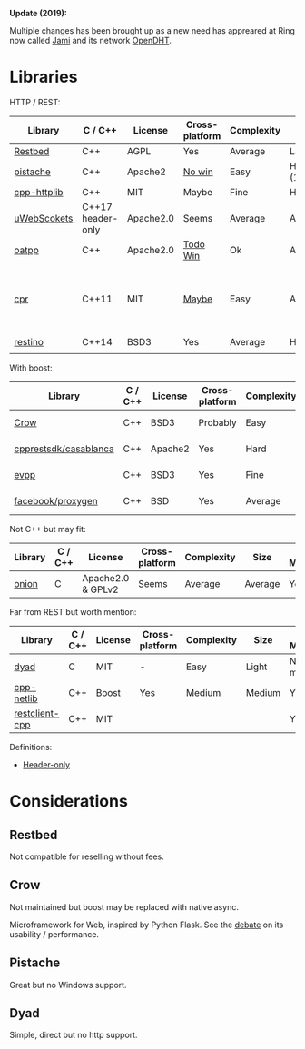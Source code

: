 **Update (2019):**

Multiple changes has been brought up as a new need has appreared at Ring now called [Jami](jami.net) and its network [OpenDHT](https://opendht.net).

# Libraries

HTTP / REST:

Library | C / C++ | License | Cross-platform | Complexity | Size | Releases / Maintenance | Session | Content
---|---|---|---|---|---|---|---|---
[Restbed](https://github.com/Corvusoft/restbed) | C++ | AGPL | Yes | Average | Large | Yes | Yes | REST
[pistache](https://github.com/oktal/pistache) | C++ | Apache2 | [No win](https://github.com/oktal/pistache/issues/6) | Easy | Huge (1.6M) | Yes | ? | REST
[cpp-httplib](https://github.com/yhirose/cpp-httplib) | C++ | MIT | Maybe | Fine | Header | Yes | No | HTTP
[uWebScokets](https://github.com/uNetworking/uWebSockets) | C++17 header-only | Apache2.0 | Seems | Average | Average | Lots | ? | http, websockets, js lib
[oatpp](https://github.com/oatpp/oatpp) | C++ | Apache2.0 | [Todo Win](https://github.com/oatpp/oatpp/issues/2) | Ok | Average | Yes | ? | fast web, rest, async
[cpr](https://github.com/whoshuu/cpr) | C++11 | MIT | [Maybe](https://github.com/whoshuu/cpr/search?q=windows&type=Issues) | Easy | Average | Yes | [Maybe](https://github.com/whoshuu/cpr/search?q=session&type=Issues) | Spiritual port of Python Requests, Rest, Asynci and more
[restino](https://github.com/Stiffstream/restinio) | C++14 | BSD3 | Yes | Average | Huge | Yes | ? | REST
[]() | | | | | | | | 

With boost:

Library | C / C++ | License | Cross-platform | Complexity | Size | Releases / Maintenance | Content
---|---|---|---|---|---|---|---
[Crow](https://github.com/ipkn/crow) | C++ | BSD3 | Probably | Easy | Header | Not maintained | REST
[cpprestsdk/casablanca](https://github.com/Microsoft/cpprestsdk) | C++ | Apache2 | Yes | Hard | Huge (2M) | Yes | REST
[evpp](https://github.com/Qihoo360/evpp) | C++ | BSD3 | Yes | Fine | Huge | Yes | high load for TCP/UDP/HTTP
[facebook/proxygen](https://github.com/facebook/proxygen) | C++ | BSD | Yes | Average | Average | Lots | Libraries with HTTP server

Not C++ but may fit:

Library | C / C++ | License | Cross-platform | Complexity | Size | Releases / Maintenance | Content
---|---|---|---|---|---|---|---
[onion](https://github.com/davidmoreno/onion) | C | Apache2.0 & GPLv2 | Seems | Average | Average | Yes | Webserver as plugin

Far from REST but worth mention:

Library | C / C++ | License | Cross-platform | Complexity | Size | Releases / Maintenance | Boost | Content
---|---|---|---|---|---|---|---|---
[dyad](https://github.com/rxi/dyad) | C | MIT | - | Easy | Light | Not maintained | No | Async TCP
[cpp-netlib](https://github.com/cpp-netlib/cpp-netlib) | C++ | Boost | Yes | Medium | Medium | Yes | Yes | HTTP
[restclient-cpp](https://github.com/mrtazz/restclient-cpp) | C++ | MIT | | | | Yes | | libcurl wrapper


Definitions:

- [Header-only](https://en.wikipedia.org/wiki/Header-only)

# Considerations

## Restbed

Not compatible for reselling without fees.

## Crow

Not maintained but boost may be replaced with native async.

Microframework for Web, inspired by Python Flask. See the [debate](https://news.ycombinator.com/item?id=8002604) on its usability / performance.

## Pistache

Great but no Windows support.

## Dyad

Simple, direct but no http support.

